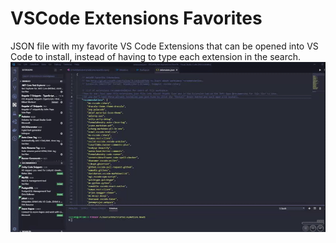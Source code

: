 # VSCode Extensions Favorites
JSON file with my favorite VS Code Extensions that can be opened into VS Code to install, instead of having to type each extension in the search.
![](https://github.com/AmieDD/VSCode_Favorites/blob/master/extensions.gif)
